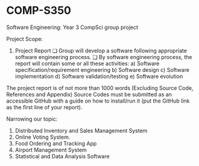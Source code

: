 # COMP-S350
Software Engineering: Year 3 CompSci group project

Project Scope:

1. Project Report
❑ Group will develop a software following appropriate software engineering process.
❑ By software engineering process, the report will contain some or all these activities:
a) Software specification/requirement engineering
b) Software design
c) Software implementation
d) Software validation/testing
e) Software evolution 

The project report is of not more than 1000 words (Excluding Source Code, References and Appendix)
Source Codes must be submitted as an accessible GitHub with a guide on how to install/run it (put the 
GitHub link as the first line of your report).

Narrowing our topic:
1. Distributed Inventory and Sales Management System
2. Online Voting System.
3. Food Ordering and Tracking App
4. Airport Management System
5. Statistical and Data Analysis Software

